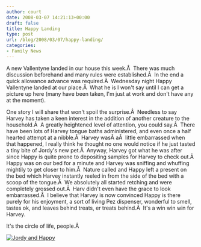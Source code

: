```yaml
---
author: court
date: 2008-03-07 14:21:13+00:00
draft: false
title: Happy Landing
type: post
url: /blog/2008/03/07/happy-landing/
categories:
- Family News
---
```


A new Vallentyne landed in our house this week.Â  There was much discussion beforehand and many rules were established.Â  In the end a quick allowance advance was required.Â  Wednesday night Happy Vallentyne landed at our place.Â  What he is I won't say until I can get a picture up here (many have been taken, I'm just at work and don't have any at the moment).

One story I will share that won't spoil the surprise.Â  Needless to say Harvey has taken a keen interest in the addition of another creature to the household.Â  A greatly heightened level of attention, you could say.Â  There have been lots of Harvey tongue baths administered, and even once a half hearted attempt at a nibble.Â  Harvey wasÂ aÂ  little embarrassed when that happened, I really think he thought no one would notice if he just tasted a tiny bite of Jordy's new pet.Â  Anyway, Harvey got what he was after since Happy is quite prone to depositing samples for Harvey to check out.Â  Happy was on our bed for a minute and Harvey was sniffing and whuffing mightily to get closer to him.Â  Nature called and Happy left a present on the bed which Harvey instantly reeled in from the side of the bed with a scoop of the tongue.Â  We absolutely all started retching and were completely grossed out.Â  Harv didn't even have the grace to look embarrassed.Â  I believe that Harvey is now convinced Happy is there purely for his enjoyment, a sort of living Pez dispenser, wonderful to smell, tastes ok, and leaves behind treats, er treats behind.Â  It's a win win win for Harvey.

It's the circle of life, people.Â 

[![Jordy and Happy](http://www.vallentyne.com/blog/wp-content/uploads/2008/03/jordy-and-happy.jpg)
](http://www.vallentyne.com/blog/wp-content/uploads/2008/03/jordy-and-happy.jpg)
